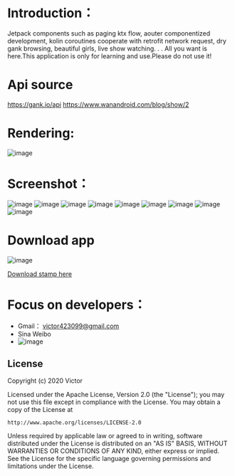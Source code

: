 # Introduction：

Jetpack components such as paging ktx flow, aouter componentized development, 
kolin coroutines cooperate with retrofit network request, dry gank browsing, 
beautiful girls, live show watching. . . All you want is here.This application 
is only for learning and use.Please do not use it!

# Api source
https://gank.io/api
https://www.wanandroid.com/blog/show/2

# Rendering:
![image](https://github.com/Victor2018/Cherry/raw/master/SrceenShot/rendering.gif)

# Screenshot：
![image](https://github.com/Victor2018/Cherry/raw/master/SrceenShot/st_1.png)
![image](https://github.com/Victor2018/Cherry/raw/master/SrceenShot/st_2.png)
![image](https://github.com/Victor2018/Cherry/raw/master/SrceenShot/st_3.png)
![image](https://github.com/Victor2018/Cherry/raw/master/SrceenShot/st_4.png)
![image](https://github.com/Victor2018/Cherry/raw/master/SrceenShot/st_5.png)
![image](https://github.com/Victor2018/Cherry/raw/master/SrceenShot/st_6.png)
![image](https://github.com/Victor2018/Cherry/raw/master/SrceenShot/st_7.png)
![image](https://github.com/Victor2018/Cherry/raw/master/SrceenShot/st_8.png)
![image](https://github.com/Victor2018/Cherry/raw/master/SrceenShot/st_9.png)

# Download app
![image](https://github.com/Victor2018/Cherry/raw/master/SrceenShot/download.png)

[Download stamp here](https://github.com/Victor2018/Cherry/raw/master/app/Cherry.apk)

# Focus on developers：
- Gmail： victor423099@gmail.com
- Sina Weibo
- ![image](https://github.com/Victor2018/Cherry/raw/master/SrceenShot/sina_weibo.jpg)

## License

Copyright (c) 2020 Victor

Licensed under the Apache License, Version 2.0 (the "License");
you may not use this file except in compliance with the License.
You may obtain a copy of the License at

    http://www.apache.org/licenses/LICENSE-2.0

Unless required by applicable law or agreed to in writing, software
distributed under the License is distributed on an "AS IS" BASIS,
WITHOUT WARRANTIES OR CONDITIONS OF ANY KIND, either express or implied.
See the License for the specific language governing permissions and
limitations under the License.



